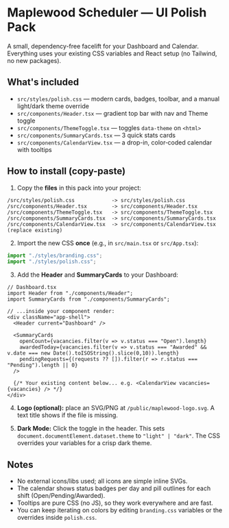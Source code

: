 
# Maplewood Scheduler — UI Polish Pack

A small, dependency-free facelift for your Dashboard and Calendar. Everything uses your existing CSS variables and React setup (no Tailwind, no new packages).

## What's included
- `src/styles/polish.css` — modern cards, badges, toolbar, and a manual light/dark theme override
- `src/components/Header.tsx` — gradient top bar with nav and Theme toggle
- `src/components/ThemeToggle.tsx` — toggles `data-theme` on `<html>`
- `src/components/SummaryCards.tsx` — 3 quick stats cards
- `src/components/CalendarView.tsx` — a drop-in, color‑coded calendar with tooltips

## How to install (copy-paste)
1) Copy the **files** in this pack into your project:
```
/src/styles/polish.css            -> src/styles/polish.css
/src/components/Header.tsx        -> src/components/Header.tsx
/src/components/ThemeToggle.tsx   -> src/components/ThemeToggle.tsx
/src/components/SummaryCards.tsx  -> src/components/SummaryCards.tsx
/src/components/CalendarView.tsx  -> src/components/CalendarView.tsx (replace existing)
```

2) Import the new CSS **once** (e.g., in `src/main.tsx` or `src/App.tsx`):
```ts
import "./styles/branding.css";
import "./styles/polish.css";
```

3) Add the **Header** and **SummaryCards** to your Dashboard:
```tsx
// Dashboard.tsx
import Header from "./components/Header";
import SummaryCards from "./components/SummaryCards";

// ...inside your component render:
<div className="app-shell">
  <Header current="Dashboard" />

  <SummaryCards
    openCount={vacancies.filter(v => v.status === "Open").length}
    awardedToday={vacancies.filter(v => v.status === "Awarded" && v.date === new Date().toISOString().slice(0,10)).length}
    pendingRequests={(requests ?? []).filter(r => r.status === "Pending").length || 0}
  />

  {/* Your existing content below... e.g. <CalendarView vacancies={vacancies} /> */}
</div>
```

4) **Logo (optional):** place an SVG/PNG at `/public/maplewood-logo.svg`. A text title shows if the file is missing.

5) **Dark Mode:** Click the toggle in the header. This sets `document.documentElement.dataset.theme` to `"light" | "dark"`. The CSS overrides your variables for a crisp dark theme.

## Notes
- No external icons/libs used; all icons are simple inline SVGs.
- The calendar shows status badges per day and pill outlines for each shift (Open/Pending/Awarded).
- Tooltips are pure CSS (no JS), so they work everywhere and are fast.
- You can keep iterating on colors by editing `branding.css` variables or the overrides inside `polish.css`.
